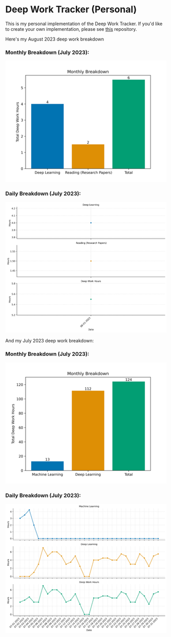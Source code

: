 # Deep Work Tracker (Personal)

This is my personal implementation of the Deep Work Tracker. If you'd like to create your own implementation, please see [this](https://github.com/BMCARDONA/deep_work_tracker) repository.
 
Here's my August 2023 deep work breakdown
 ### Monthly Breakdown (July 2023): 
![Bar Chart](August_2023/figures/monthly_breakdown.png) 

 ### Daily Breakdown (July 2023): 
![Facet Plot](August_2023/figures/daily_breakdown.png)


And my July 2023 deep work breakdown: 

 ### Monthly Breakdown (July 2023): 
![Bar Chart](July_2023/figures/monthly_breakdown.png) 

 ### Daily Breakdown (July 2023): 
![Facet Plot](July_2023/figures/daily_breakdown.png)